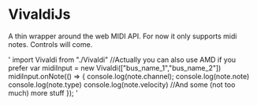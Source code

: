 # VivaldiJs
A thin wrapper around the web MIDI API.
For now it only supports midi notes. Controls will come.

'
import Vivaldi from "./Vivaldi" //Actually you can also use AMD if you prefer
var midiInput = new Vivaldi(["bus_name_1","bus_name_2"])
midiInput.onNote(() => {
  console.log(note.channel);
  console.log(note.note)
  console.log(note.type)
  console.log(note.velocity)
  //And some (not too much) more stuff
  });
'
